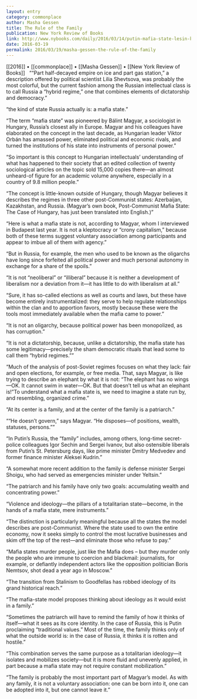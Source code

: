 ```yaml
---
layout: entry
category: commonplace
author: Masha Gessen
title: The Rule of the Family
publication: New York Review of Books
link: http://www.nybooks.com/daily/2016/03/14/putin-mafia-state-lesin-killing/
date: 2016-03-19
permalink: 2016/03/19/masha-gessen-the-rule-of-the-family
---
```


[[2016]] • [[commonplace]] • [[Masha Gessen]] • [[New York Review of Books]]
 
““Part half-decayed empire on ice and part gas station,” a description offered by political scientist Lilia Shevtsova, was probably the most colorful, but the current fashion among the Russian intellectual class is to call Russia a “hybrid regime,” one that combines elements of dictatorship and democracy.”

“the kind of state Russia actually is: a mafia state.”

“The term “mafia state” was pioneered by Bálint Magyar, a sociologist in Hungary, Russia’s closest ally in Europe. Magyar and his colleagues have elaborated on the concept in the last decade, as Hungarian leader Viktor Orbán has amassed power, eliminated political and economic rivals, and turned the institutions of his state into instruments of personal power.”

“So important is this concept to Hungarian intellectuals’ understanding of what has happened to their society that an edited collection of twenty sociological articles on the topic sold 15,000 copies there—an almost unheard-of figure for an academic volume anywhere, especially in a country of 9.8 million people.”

“The concept is little-known outside of Hungary, though Magyar believes it describes the regimes in three other post-Communist states: Azerbaijan, Kazakhstan, and Russia. (Magyar’s own book, Post-Communist Mafia State: The Case of Hungary, has just been translated into English.)”

“Here is what a mafia state is not, according to Magyar, whom I interviewed in Budapest last year. It is not a kleptocracy or “crony capitalism,” because both of these terms suggest voluntary association among participants and appear to imbue all of them with agency.”

“But in Russia, for example, the men who used to be known as the oligarchs have long since forfeited all political power and much personal autonomy in exchange for a share of the spoils.”

“It is not “neoliberal” or “illiberal” because it is neither a development of liberalism nor a deviation from it—it has little to do with liberalism at all.”

“Sure, it has so-called elections as well as courts and laws, but these have become entirely instrumentalized: they serve to help regulate relationships within the clan and to apportion favors, mostly because these were the tools most immediately available when the mafia came to power.”

“It is not an oligarchy, because political power has been monopolized, as has corruption.”

“It is not a dictatorship, because, unlike a dictatorship, the mafia state has some legitimacy—precisely the sham democratic rituals that lead some to call them “hybrid regimes.””

“Much of the analysis of post-Soviet regimes focuses on what they lack: fair and open elections, for example, or free media. That, says Magyar, is like trying to describe an elephant by what it is not: “The elephant has no wings—OK. It cannot swim in water—OK. But that doesn’t tell us what an elephant is!”To understand what a mafia state is, we need to imagine a state run by, and resembling, organized crime.”

“At its center is a family, and at the center of the family is a patriarch.”

““He doesn’t govern,” says Magyar. “He disposes—of positions, wealth, statuses, persons.””

“In Putin’s Russia, the “family” includes, among others, long-time secret-police colleagues Igor Sechin and Sergei Ivanov, but also ostensible liberals from Putin’s St. Petersburg days, like prime minister Dmitry Medvedev and former finance minister Aleksei Kudrin.”

“A somewhat more recent addition to the family is defense minister Sergei Shoigu, who had served as emergencies minister under Yeltsin.”

“The patriarch and his family have only two goals: accumulating wealth and concentrating power.”

“Violence and ideology—the pillars of a totalitarian state—become, in the hands of a mafia state, mere instruments.”

“The distinction is particularly meaningful because all the states the model describes are post-Communist. Where the state used to own the entire economy, now it seeks simply to control the most lucrative businesses and skim off the top of the rest—and eliminate those who refuse to pay.”

“Mafia states murder people, just like the Mafia does – but they murder only the people who are immune to coercion and blackmail: journalists, for example, or defiantly independent actors like the opposition politician Boris Nemtsov, shot dead a year ago in Moscow.”

“The transition from Stalinism to Goodfellas has robbed ideology of its grand historical reach.”

“The mafia-state model proposes thinking about ideology as it would exist in a family.”

“Sometimes the patriarch will have to remind the family of how it thinks of itself—what it sees as its core identity. In the case of Russia, this is Putin proclaiming “traditional values.” Most of the time, the family thinks only of what the outside world is: in the case of Russia, it thinks it is rotten and hostile.”

“This combination serves the same purpose as a totalitarian ideology—it isolates and mobilizes society—but it is more fluid and unevenly applied, in part because a mafia state may not require constant mobilization.”

“The family is probably the most important part of Magyar’s model. As with any family, it is not a voluntary association: one can be born into it, one can be adopted into it, but one cannot leave it.”
